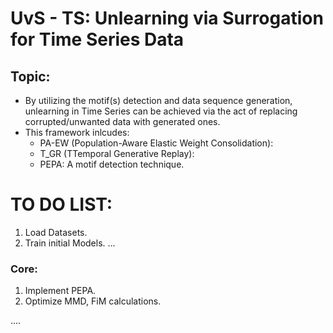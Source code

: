 # UvS - TS: Unlearning via Surrogation for Time Series Data
## Topic:
- By utilizing the motif(s) detection and data sequence generation, unlearning in Time Series can be achieved via the act of replacing corrupted/unwanted data with generated ones.
- This framework inlcudes:
  + PA-EW (Population-Aware Elastic Weight Consolidation):
  + T_GR (TTemporal Generative Replay):
  + PEPA: A motif detection technique.
  
# TO DO LIST:
1. Load Datasets.
2. Train initial Models.
...

### Core:
1. Implement PEPA.
2. Optimize MMD, FiM calculations.

....
